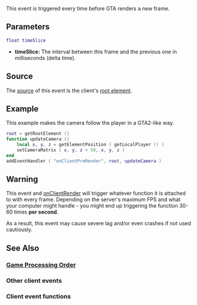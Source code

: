 This event is triggered every time before GTA renders a new frame.

Parameters
----------

``` lua
float timeSlice
```

-   **timeSlice:** The interval between this frame and the previous one in milliseconds (delta time).

Source
------

The [source](/docs/event_system#event_source.md "wikilink") of this event is the client's [root element](/root_element.md "wikilink").

Example
-------

This example makes the camera follow the player in a GTA2-like way.

``` lua
root = getRootElement ()
function updateCamera ()
    local x, y, z = getElementPosition ( getLocalPlayer () )
    setCameraMatrix ( x, y, z + 50, x, y, z )
end
addEventHandler ( "onClientPreRender", root, updateCamera )
```

Warning
-------

This event and [onClientRender](/docs/onclientrender.md "wikilink") will trigger whatever function it is attached to with every frame. Depending on the server's maximum FPS and what your computer might handle - you might end up triggering the function 30-60 times **per second**.

As a result, this event may cause severe lag and/or even crashes if not used cautiously.

See Also
--------

### [Game Processing Order](/docs/game_processing_order.md "wikilink")

### Other client events

### Client event functions
